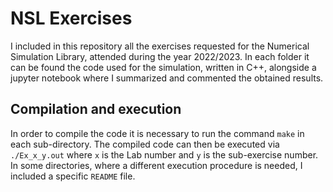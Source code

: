 # NSL Exercises

I included in this repository all the exercises requested for the Numerical Simulation Library, attended during the year 2022/2023. In each folder it can be found the code used for the simulation, written in C++, alongside a jupyter notebook where I summarized and commented the obtained results.

## Compilation and execution

In order to compile the code it is necessary to run the command `make` in each sub-directory. The compiled code can then be executed via `./Ex_x_y.out` where `x` is the Lab number and `y` is the sub-exercise number. In some directories, where a different execution procedure is needed, I included a specific `README` file.
